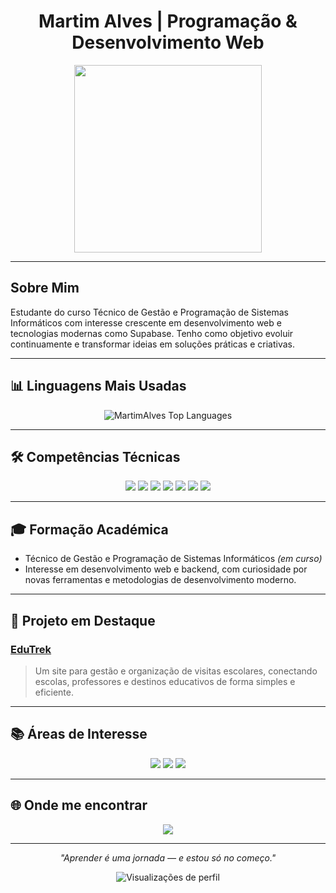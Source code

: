 <h1 align="center">Martim Alves | Programação & Desenvolvimento Web</h1>

<div align="center">
  <img src="https://media.giphy.com/media/qgQUggAC3Pfv687qPC/giphy.gif" width="300"/>
</div>

---

## Sobre Mim

Estudante do curso Técnico de Gestão e Programação de Sistemas Informáticos com interesse crescente em desenvolvimento web e tecnologias modernas como Supabase. Tenho como objetivo evoluir continuamente e transformar ideias em soluções práticas e criativas.

---

## 📊 Linguagens Mais Usadas

<p align="center">
  <img src="https://github-readme-stats.vercel.app/api/top-langs/?username=MartimAlves&layout=compact&langs_count=6&theme=tokyonight" alt="MartimAlves Top Languages"/>
</p>

---

## 🛠️ Competências Técnicas

<p align="center">
  <img src="https://img.shields.io/badge/JavaScript-F7DF1E?style=for-the-badge&logo=javascript&logoColor=000"/>
  <img src="https://img.shields.io/badge/HTML5-E34F26?style=for-the-badge&logo=html5&logoColor=white"/>
  <img src="https://img.shields.io/badge/CSS3-1572B6?style=for-the-badge&logo=css3&logoColor=white"/>
  <img src="https://img.shields.io/badge/Supabase-3ECF8E?style=for-the-badge&logo=supabase&logoColor=white"/>
  <img src="https://img.shields.io/badge/Git-F05032?style=for-the-badge&logo=git&logoColor=white"/>
  <img src="https://img.shields.io/badge/GitHub-181717?style=for-the-badge&logo=github&logoColor=white"/>
  <img src="https://img.shields.io/badge/VS%20Code-007ACC?style=for-the-badge&logo=visual%20studio%20code&logoColor=white"/>
</p>

---

## 🎓 Formação Académica

- Técnico de Gestão e Programação de Sistemas Informáticos *(em curso)*
- Interesse em desenvolvimento web e backend, com curiosidade por novas ferramentas e metodologias de desenvolvimento moderno.

---

## 🚀 Projeto em Destaque

### [EduTrek](https://github.com/MartimAlves/EduTrek)
> Um site para gestão e organização de visitas escolares, conectando escolas, professores e destinos educativos de forma simples e eficiente.

---

## 📚 Áreas de Interesse

<p align="center">
  <img src="https://img.shields.io/badge/Desenvolvimento%20Web-blueviolet?style=for-the-badge"/>
  <img src="https://img.shields.io/badge/Soluções%20Educacionais-green?style=for-the-badge"/>
  <img src="https://img.shields.io/badge/Backend--as--a--Service-orange?style=for-the-badge"/>
</p>

---

## 🌐 Onde me encontrar

<p align="center">
  <a href="https://www.linkedin.com/in/martim-c-s-alves/" target="_blank">
    <img src="https://img.shields.io/badge/LinkedIn-MartimAlves-blue?style=for-the-badge&logo=linkedin"/>
  </a>
</p>

---

<p align="center"><i>"Aprender é uma jornada — e estou só no começo."</i></p>

<p align="center">
  <img src="https://komarev.com/ghpvc/?username=MartimAlves&style=flat-square&color=blue" alt="Visualizações de perfil"/>
</p>
